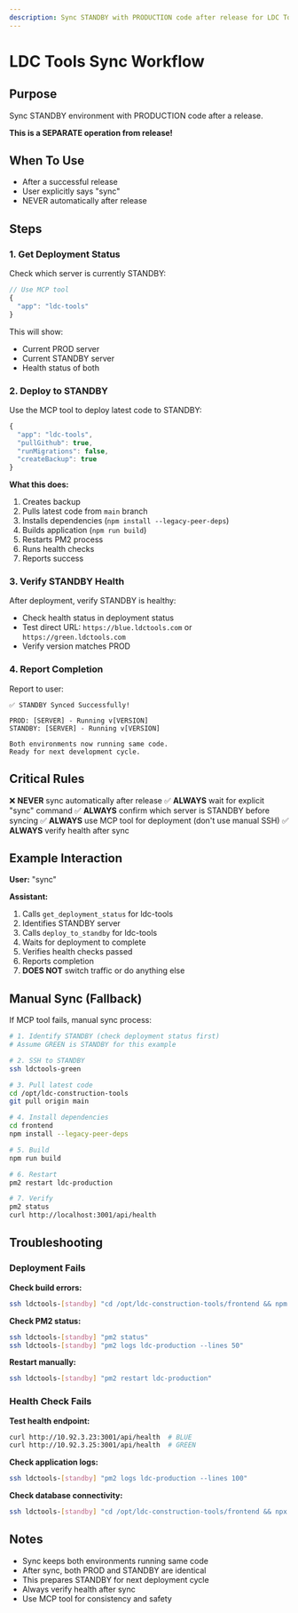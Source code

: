 ```yaml
---
description: Sync STANDBY with PRODUCTION code after release for LDC Tools
---
```


# LDC Tools Sync Workflow

## Purpose

Sync STANDBY environment with PRODUCTION code after a release.

**This is a SEPARATE operation from release!**

## When To Use

- After a successful release
- User explicitly says "sync"
- NEVER automatically after release

## Steps

### 1. Get Deployment Status

Check which server is currently STANDBY:
```javascript
// Use MCP tool
{
  "app": "ldc-tools"
}
```

This will show:
- Current PROD server
- Current STANDBY server
- Health status of both

### 2. Deploy to STANDBY

Use the MCP tool to deploy latest code to STANDBY:
```javascript
{
  "app": "ldc-tools",
  "pullGithub": true,
  "runMigrations": false,
  "createBackup": true
}
```

**What this does:**
1. Creates backup
2. Pulls latest code from `main` branch
3. Installs dependencies (`npm install --legacy-peer-deps`)
4. Builds application (`npm run build`)
5. Restarts PM2 process
6. Runs health checks
7. Reports success

### 3. Verify STANDBY Health

After deployment, verify STANDBY is healthy:
- Check health status in deployment status
- Test direct URL: `https://blue.ldctools.com` or `https://green.ldctools.com`
- Verify version matches PROD

### 4. Report Completion

Report to user:
```
✅ STANDBY Synced Successfully!

PROD: [SERVER] - Running v[VERSION]
STANDBY: [SERVER] - Running v[VERSION]

Both environments now running same code.
Ready for next development cycle.
```

## Critical Rules

❌ **NEVER** sync automatically after release
✅ **ALWAYS** wait for explicit "sync" command
✅ **ALWAYS** confirm which server is STANDBY before syncing
✅ **ALWAYS** use MCP tool for deployment (don't use manual SSH)
✅ **ALWAYS** verify health after sync

## Example Interaction

**User:** "sync"

**Assistant:**
1. Calls `get_deployment_status` for ldc-tools
2. Identifies STANDBY server
3. Calls `deploy_to_standby` for ldc-tools
4. Waits for deployment to complete
5. Verifies health checks passed
6. Reports completion
7. **DOES NOT** switch traffic or do anything else

## Manual Sync (Fallback)

If MCP tool fails, manual sync process:

```bash
# 1. Identify STANDBY (check deployment status first)
# Assume GREEN is STANDBY for this example

# 2. SSH to STANDBY
ssh ldctools-green

# 3. Pull latest code
cd /opt/ldc-construction-tools
git pull origin main

# 4. Install dependencies
cd frontend
npm install --legacy-peer-deps

# 5. Build
npm run build

# 6. Restart
pm2 restart ldc-production

# 7. Verify
pm2 status
curl http://localhost:3001/api/health
```

## Troubleshooting

### Deployment Fails

**Check build errors:**
```bash
ssh ldctools-[standby] "cd /opt/ldc-construction-tools/frontend && npm run build"
```

**Check PM2 status:**
```bash
ssh ldctools-[standby] "pm2 status"
ssh ldctools-[standby] "pm2 logs ldc-production --lines 50"
```

**Restart manually:**
```bash
ssh ldctools-[standby] "pm2 restart ldc-production"
```

### Health Check Fails

**Test health endpoint:**
```bash
curl http://10.92.3.23:3001/api/health  # BLUE
curl http://10.92.3.25:3001/api/health  # GREEN
```

**Check application logs:**
```bash
ssh ldctools-[standby] "pm2 logs ldc-production --lines 100"
```

**Check database connectivity:**
```bash
ssh ldctools-[standby] "cd /opt/ldc-construction-tools/frontend && npx prisma db pull"
```

## Notes

- Sync keeps both environments running same code
- After sync, both PROD and STANDBY are identical
- This prepares STANDBY for next deployment cycle
- Always verify health after sync
- Use MCP tool for consistency and safety
